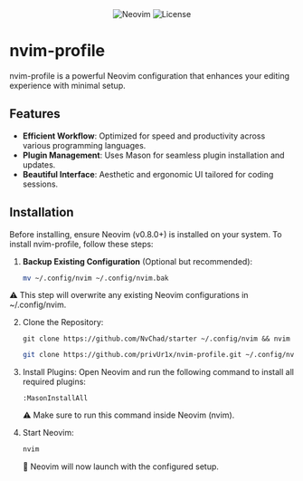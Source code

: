 <div align="center">
  <img src="https://img.shields.io/badge/Neovim-%E2%99%A5-lightgrey" alt="Neovim">
  <img src="https://img.shields.io/github/license/privUr1x/nvim-profile" alt="License">
</div>

# nvim-profile

nvim-profile is a powerful Neovim configuration that enhances your editing experience with minimal setup.

## Features

- **Efficient Workflow**: Optimized for speed and productivity across various programming languages.
- **Plugin Management**: Uses Mason for seamless plugin installation and updates.
- **Beautiful Interface**: Aesthetic and ergonomic UI tailored for coding sessions.

## Installation

Before installing, ensure Neovim (v0.8.0+) is installed on your system. To install nvim-profile, follow these steps:

1. **Backup Existing Configuration** (Optional but recommended):
   ```sh
   mv ~/.config/nvim ~/.config/nvim.bak
   ```
⚠️ This step will overwrite any existing Neovim configurations in ~/.config/nvim.

2. Clone the Repository:
   ```sg
   git clone https://github.com/NvChad/starter ~/.config/nvim && nvim
   ```

   ```sh
   git clone https://github.com/privUr1x/nvim-profile.git ~/.config/nvim
   ```

3. Install Plugins:
   Open Neovim and run the following command to install all required plugins:
  
   ```
   :MasonInstallAll
   ```
   ⚠️ Make sure to run this command inside Neovim (nvim).

4. Start Neovim:
   ```sh
   nvim
   ```
   🚀 Neovim will now launch with the configured setup.
